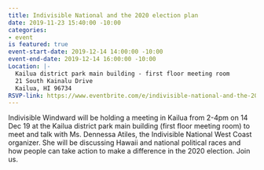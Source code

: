 ```yaml
---
title: Indivisible National and the 2020 election plan
date: 2019-11-23 15:40:00 -10:00
categories:
- event
is featured: true
event-start-date: 2019-12-14 14:00:00 -10:00
event-end-date: 2019-12-14 16:00:00 -10:00
Location: |-
  Kailua district park main building - first floor meeting room
  21 South Kainalu Drive
  Kailua, HI 96734
RSVP-link: https://www.eventbrite.com/e/indivisible-national-and-the-2020-election-plan-tickets-83299169057?aff=ebdssbdestsearch
---
```


Indivisible Windward will be holding a meeting in Kailua from 2-4pm on 14 Dec 19 at the Kailua district park main building (first floor meeting room) to meet and talk with Ms. Dennessa Atiles, the Indivisible National West Coast organizer. She will be discussing Hawaii and national political races and how people can take action to make a difference in the 2020 election. Join us.
